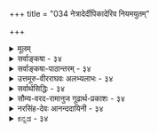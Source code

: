 +++
title = "034 नेत्रादेर्दीपिकादेरिव नियमयुतम्"

+++
<details><summary>मूलम्</summary>

नेत्रादेर्दीपिकादेरिव नियमयुतं तैजसत्वादिसाध्ये रूपादिग्राहकत्वं यदि करणतया स्यादसाधारणत्वम् ।  
तत्साहाय्यं त्वसिद्धं भवति गमकतामात्रमप्यञ्जनादावक्षाहङ्कारिकत्वं श्रुतिपथनिपुणैर्घोषितं नैव बाध्यम् ॥ ३४ ॥
</details>

<details><summary>सर्वाङ्कषा - ३४</summary>

त्रिगुणद्रव्यस्य जगदुपादानत्वकथनप्रसङ्गे, तद्विपरीतपरमाणूपादानतावादस्य, तत्प्रसङ्गात् कार्यकारणभावस्य च निरूपणमावश्यकमभूत् । एवं प्रसक्तं परिसमाप्य उपक्रान्तं विचारमनुवर्तयति । तत्र प्रथममिन्द्रियाणां सात्त्विकाहंकारोपादानत्वं न संभवति, तेषां भौतिकत्वादिति वैशेषिकमतं निराकरोतिनेत्रादेरित्यादिना । इन्द्रियाणां सात्त्विकाहंकारोपादानत्वं न सङ्गच्छते; तेषां भौतिकत्वस्य तन्त्रान्तरे साधनात् । तथा हि 'चक्षुरिन्द्रियम् तैजसम्, रसाद्यग्राहकत्वे सति रूपग्राहकत्वात्, प्रदीपवदित्यनुमानम् । नेत्रादेरित्यादिना इतरसर्वेन्द्रियाणां ग्रहणम् । दीपिकादेरिवेति दृष्टान्तः । तैजसत्वादिसाध्ये नियमयुतं रूपादिग्राहकत्वंम् स्पर्शाद्यग्राहकत्वे सति रूपग्राहकत्वादिरूपं यदुक्तम्, तत्र रूपग्राहकत्वं किंरूपं विवक्षितम्, किं रूपसाक्षात्कारकरणत्वम्, उत रूपसाक्षात्कारसहकारित्वम्? उत कारणकरणसहकार्यादिसर्वसाधारणं 

[[77]]





नो चेत्, पृथ्व्यादिवाक्येष्विव हि लयपदं व्योम्नि चाक्षेषु च स्यात् । रूपज्ञानकारणत्वम्? तत्र, यदि करणतया, तदा **असाधारणत्वम्** = सर्वसपक्षव्यावृत्तः, पक्षमात्रवृत्तिः हेतुः असाधारण इति यो दोष उक्तः, सः हेतोः स्यात् । रूपसाक्षात्कारकरणत्वरूपं रूपग्राहकत्वं यदि हेतुः, तदा प्रदीपादौ दृष्टान्ते रूपसाक्षात्कारकरणत्वस्याभावात् हेतोः पक्षमात्रवृत्तित्वादसाधारण्यं दोषः । द्वितीये रूपसाक्षात्कारसहकारित्वेन साध्ये, तत्साहाय्यं त्वसिद्धं **भवति** = साक्षादेव कारणानि तु सहकारीण्युच्यन्ते । ‘व्यापारवत्कारणं करणम्” इति लक्षणात् सद्वारककारणानि तु करणानीत्युच्यन्ते । एवञ्च रूपसाक्षात्कारसहकारित्वं पक्षे चक्षुषि असिद्धम्, इन्द्रियस्य करणत्वेन सहकारित्वाभावात् । अतः स्वरूपासिद्धो हेतुः । हेत्वभाववत्पक्षः स्वरूपासिद्धिः इति लक्षणात् । अस्तु तर्हि तृतीयः कल्पः, सर्वस्यापि कोडीकारादित्यत्राहगमकतामात्रमप्यञ्जनादौ असिद्धमिति । नेत्राञ्जनानामौषधादीनामपि नेत्रसहकारित्वात्, रूपसाक्षात्कारहेतुत्वमस्ति, अथापि तत्र पार्थिवत्वमेव, न तैजसत्वम् । अतश्च तैजसत्वरूपसाध्याभाववति हेतोः सत्त्वादनैकान्तिको हेतुः । असिद्धम्, तैजसत्वमिति शेषः । सकलदोषपरिहारक्षमविशेषणदानादिना परिष्कारेऽपि, न दोषपरिहार इत्याहअक्षाहङ्कारिकत्वमित्यादि । येन केनापि परिष्कारेणापि श्रुतिपथनिपुणैः घोषितम् **अक्षाणाम्** = इन्द्रियाणाम् **आहङ्कारिकत्वम्** = अहङ्कारोपादानकत्वंम् नैव **बाध्यम्** = युक्तिभिः नैव बाध्यं भवेत् । युक्त्यपेक्षया शास्त्रस्य बलीयस्त्वात् । 'देवा वैकारिका दश' इति कथनात् इन्द्रियाणां सात्त्विकाहङ्कारोपादानकत्वमेव, न तु भौतिकत्वम् । **देवाः** = इन्द्रियाणि । 'सहैव सन्तं न विजानन्ति देवाः ' (तै. आ.3-11-24) इत्यत्र वेदे **देवाः** = इन्द्रियाणि इति व्याख्यानात् । सात्त्विकाहङ्कारस्य वैकारिक इति संज्ञा (श्लो. 11) ॥ एवमेव ' घ्राणेन्द्रियं पार्थिवम्, रूपाद्यग्राहकत्वे सति गन्धग्राहकत्वात्, कुङ्कुमगन्धाभिव्यञ्जकगोघृतवत्' इत्याद्यनुमानान्यपि आगमबाधितानीति ज्ञेयम् । अतश्च वेदान्तिनाम् इन्द्रियाणामाहङ्कारिकत्वेन, अनुमानेन भौतिकत्वसाधनं न शक्यम् ॥ ३४ ॥
</details>


<details><summary>सर्वाङ्कषा-पाठान्तरम् - ३४</summary>

त्रिगुणद्रव्यस्य जगदुपादानत्वकथनप्रसङ्गे, तद्विपरीतपरमाणूपादानतावादस्य, तत्सङ्गात्‌ कार्यकारणभावस्य च निरूपणमावश्यकमभूत्‌ । एवं प्रसक्तं परिसमाप्य उपक्रान्तं विचारमनुवर्तयति । तत्र प्रथममिन्द्रियाणं सात्विकाहंकारोपादानत्वं न संभवति, तेषां भौतिकत्वादिति वैशेषिकमतं निराकरोति – नेत्रादेरित्यादिना । इन्द्रियाणां सात्विकाहकारोपादानत्वं न सङ्गच्छते; तेषां भौतिकत्वस्य तन्त्रान्तरे साधनात्‌ । तथा हि 'चक्षुरिन्द्रियम्‌ तैजसम्‌, रसाद्यग्राहकत्वे सति रूपग्राहकत्वात्‌, प्रदीपवदि'त्यनुमानम्‌ । नेत्रादेरित्यादिना इतरसर्वेन्द्रियाणां ग्रहणम्‌ । दीपिकादेरिवेति दृष्टान्तः । तैजसत्वादिसाध्ये नियमयुतं रूपादिग्राहकत्वं   
स्पर्शाद्यग्राहकत्वे सति रूपग्राहकत्वादिरूपं यदुक्तम्‌, तत्र रूपग्राहकत्वं किंरूपं विवक्षितम्‌, किं रूपसाक्षात्कारकरणत्वम्‌, उत रूपसाक्षात्कारसहकारित्वम्‌? उत कारणकरणसहकार्यादिसर्वसाधारणं रूपज्ञानकारणत्वम्‌? तत्र, यदि करणतया, तदा असाधारणत्वम्‌ = सर्वसपक्षव्यावृत्तः, पक्षमात्रवृत्तिः हेतुः असाधारण इति यो दोष उक्तः, सः हेतोः स्यात्‌ । रूपसाक्षात्कारकरणत्वरूपं रूपग्राहकत्वं यदि हेतुः, तदा प्रदीपादौ दृष्टान्ते रूपसाक्षात्कारकरणत्वस्याभावात्‌ हेतोः पक्षमात्रवृत्तित्वादसाधारण्यं दोषः । द्वितीये रूपसाक्षात्कारसहकारित्वेन साध्ये, तत्साहाय्यं त्वसिद्धं भवति = साक्षादेव कारणानि तु सहकारीण्युच्यन्ते । 'व्यापारवत्कारणं करणम्‌' इति लक्षणात्‌ सद्वारककारणानि तु करणानीत्युच्यन्ते । एवन्च रूपसाक्षात्कारसहकारित्वं पक्षे चक्षुषि असिद्धम्‌, इन्द्रियस्य करणत्वेन सहकारित्वाभावात्‌ । अतः स्वरूपासिद्धो हेतुः । हेत्वभाववत्पक्षः स्वरूपासिद्ध: इति लक्षणात्‌ । अस्तु तर्हि तृतीयः कल्पः, सर्वस्यापि क्रोडीकारादित्यत्राह - गमकतामात्रमप्यञ्जनादौ असिद्धमिति । नेत्राञ्जनानामौषधादीनामपि नेत्रसहकारित्वात्‌, रूपसाक्षात्कारहेतुत्वमस्ति, अथापि तत्र पार्थिवत्वमेव, न तैजसत्वम्‌ । अतश्च तैजसत्वरूपसाध्याभाववति हेतोः सत्त्वादनैकान्तिको हेतुः । असिद्धम्‌, तैजसत्वमिति शेषः । सकलदोषपरिहारक्षमविशेषणदानादिना परिष्कारेऽपि, न दोषपरिहार इत्याह - अक्षाहङ्कारिकत्वमित्यादि । येन केनापि परिष्कारेणापि श्रुतिपथनिपुणैःघोषितम्‌ अक्षाणाम्‌ = इन्द्रियाणाम्‌ आहङ्कारिकत्वम्‌ = अहङ्कारोपादानकत्वं नैव बाध्यम्‌ = युक्तिभिः नैव बाध्यं भवेत्‌ । युक्त्यपेक्षया शास्त्रस्य बलीयस्त्वात्‌ । 'देवा वैकारिका दश' इति कथनात्‌ इन्द्रियाणां सात्त्विकाहङ्कारोपादानकत्वमेव, न तु भौतिकत्वम्‌ । देवाः = इन्द्रियाणि । 'सहैव सन्तं न विजानन्ति देवाः' (तै.आ.३-११-२४) इत्यत्र वेदे देवाः = इन्द्रियाणि इति व्याख्यानात्‌ । सात्विकाहङ्कारस्य वैकारिक इति संज्ञा (श्लो.११) ॥ एवमेव 'घ्राणेन्द्रियं पार्थिवम्‌, रूपाद्यग्राहकत्वे सति गन्धग्राहकत्वात्‌, कुङ्कुमगन्धाभिव्यञ्जकगोघृतवत्‌' इत्याद्यनुमानान्यपि आगमबाधितानीति ज्ञेयम्‌ । अतश्च वेदान्तिनाम्‌ इन्द्रियाणामाहङ्कारिकत्वेन, अनुमानेन भौतिकत्वसाधनं न शक्यम्‌ ॥ ३४ ॥
</details>


<details><summary>उत्तमूरु-वीरराघवः अलभ्यलाभः - ३४</summary>

पूर्वं प्रकृतिविकृतिविभागचिन्तायां विशिष्टवेषेणेश्वरस्य कारणत्वस्थापनशेषतया पञ्चीकरणप्रस्तावे, कार्यस्यानेकांशसंयोगाधीनत्वे परमाणुकारणवादे कोऽपराध हति शंकायां १८ श्लोके काणादखण्डनमारभ्य क्रमेण कापिलसौगतचार्वाकमतान्यपि कार्यकारणभावविषये निरस्तानि । अथ स्वाभिहितेन्द्रिय – भूतादिसृष्टिविरुद्धानि मतान्तराणि निरस्यति नेत्रादेरित्यादिना । तार्किकैरेकैकज्ञानेन्द्रियस्य एकैकभूतविकारत्वं साधितमनुमानैः । तानि चानुमानानि इन्द्रियपक्षकाणि, ग्राह्यगुणपक्षकाणि, तज्जन्यज्ञानपक्षकाणि च भवन्ति । तत्रेन्द्रियपक्षकमनुमानं श्लोके साक्षादुक्तम् । अन्यत् व्याख्यायामुपलक्ष्यते । गुणेषु रूपस्य प्रथमत्वात्, अधिकग्राहकत्वादिना इन्द्रियेषु चक्षुषः प्राधान्याच्च रूपग्राहकं चक्षुः पूर्वमुच्यते, अन्यानि आदिपदेन । नेत्रादेरित्यस्य रूपादिग्राहकत्वेऽन्वयः । नियमयुतमित्यस्य व्याप्तियुक्तमित्यर्थः । नियमे सप्तम्यन्तसाध्यपदान्वयः । तथा च नेत्रादिगतं ग्राहकत्वं तैजसत्वादिसाध्यनिरूपितव्याप्तियुक्तमित्यर्थः । हेतुरित्यप्रयुज्य नियमयुतमिति विशेषप्रयोगः रूपादिग्राहकत्वरूपहेतौ विशेषणान्तरस्य निवेश्यस्य ज्ञापनाय । नियमयुतपदस्य पुनरावृत्त्या तस्यार्थान्तरस्य लाभः । तच्च नियमयुतम् - व्यवस्थायुक्तम्, इतराग्राहकत्वरूपविशेषणविशिष्टमिति यावत् । दीपादिर्दृष्टान्तः । इन्द्रियसंनिकर्षे व्यभिचारवारणाय हेतौ द्रव्यत्वमपि निवेश्यम् । यदीत्यादिना तत्खण्डनम् । अथापि नेत्रादेरित्यारभ्य पूर्वार्धमेकं वाक्यम् । अन्वयक्रमः प्रागुक्तः । रूपादिग्राहकत्वं नाम रूपादिग्रहकरणत्वं वा रूपादिग्रहकरणसहकारित्वं वा, रूपादिग्रहकारणत्वमात्रं वा । आद्ये  
(प्रथमपादोक्तविशेषणविशिष्टं रूपादिग्राहकत्वं करणतया चेत्) हेतुरसाधारणः स्यात्; सपक्षविपक्षव्यावृत्तत्वात्; विपक्षात् पृथिव्यादित इव सपक्षात् दीपादेरपि व्यावृत्तत्वात् । नेत्रादिरूपे पक्षे रूपग्रहकरणत्वमेव, न तु करणसहकारित्वमित्यसिद्धिः । तृतीये अञ्जनादौ  
व्यभिचार इति । चतुर्थपादेन प्रमाणविरोधादनुमानानां बाधितत्वमप्यस्तीत्याह ।  
रसस्यैवेतीति । इति शब्दः रसस्यैव ग्राहकत्वं आप्यत्वरूपसाध्यनिरूपितनियमयुक्तमित्यनुषङ्गज्ञापकः । एवमुपरि । दन्तान्तस्तोयमिति । अत एवोक्तं न्यायभाष्ये, (जम्बीरादिफले खण्ड्यमाने द्रष्टुः) रसगर्धिप्रवर्तितो दन्तोदकसंप्लव इति । स च संप्लवो ग्रस्यमानवस्तुगतं रसं सम्यक् व्यनक्तीति । निम्बत्वगिति । मीमांसापादुकायां (१४५) एकाक्षेति श्लोके निम्बत्वग्ग्रहणमेतत्समानार्थं वेति विमृश्यम् । तार्किकाः कुङ्कुमगन्धाभिव्यञ्जकतया गोधृतमपि निर्दिशन्ति । विषयपक्षकानुमानान्याह शब्द इति । गुणावान्तरजातिः गुणत्वव्याप्यजातिः शब्दत्वरूपत्वादिः । सजातीयगुणवतेत्यनेन  
शब्दरूपगन्धादेः शब्दरूपगन्धादिमदिन्द्रियग्राह्यत्वसाधने यथायथं तत्तद्गुणवदाकाशतेजःपृथिव्यादिरूपत्वमिन्द्रियेषु सिध्यति । इत्येवेति । पूर्वोक्त एवेत्यर्थः । अन्यथा वेति । ग्राहकत्वमित्यनुषङ्गः । संप्रयोगविशेषः - इन्द्रियसंनिकर्षः । शरीरयोगे इति कारिका तार्किकरक्षागता । साक्षात्कारसाधनत्वमिन्द्रियलक्षणञ्चेत्, इन्द्रियगतदोषेष्वतिव्याप्तिः । तद्वारणं शरीरयोगे सतीति दलेन । इन्द्रियसंनिकर्षेऽतिव्याप्तिवारणार्थमपि तद्दलं निवेश्यम् । इन्द्रियदोषस्तु न शरीरगतः । न च प्रमितीति प्रमोक्त्यैव दोषवारणमिति वाच्यम्, प्रमाणावान्तरभेदत्वमात्रविवक्षायां प्रमितिपदप्रयोगेऽपि । सामान्यत इन्द्रियलक्षणे तदयोगात् । अस्तु येनकेनापि पदेन दोषवारणम् । किमिह नस्तेन । विषयसंस्कारकस्येति । रसनेन्द्रियं मुखे यत्रयत्र, तत्रतत्र रस्यमानद्रव्यव्यापने द्रवीभूतं दन्तोदकमुपयुज्यत इति भावः । न्यायभाष्योक्तं त्वन्यत् । बुद्बुदशब्दः तत्तुल्याकारगोलकपरः । नेत्रादीत्यनेन गोलकादिविवक्षा वा तदतिरिक्तानुमानसिद्धवस्तुविवक्षा वा श्रौतेन्द्रियविवक्षा वेति विकल्प्य दूषयति किञ्चेत्यादिना । सामान्यत इति । रूपादिग्रहः सकरणकः क्रियात्वात् इत्याद्यनुमानं सामान्यतः करणसाधकत्वात् सामान्यतो दृष्टम् । तत्रैवेतरबाधरूपपरिशेषप्रवृत्तौ अतिरिक्तमित्येतावत् सिध्येत्, न त्वनहंकरिकत्वमपि । हैरण्यगर्भोक्तिः - योगानुशासनोक्तिः । अहङ्कारविशेषपदं न साक्षादहङ्कारत्वबोधकम् । किन्तूपादानोपादेयैक्याभिप्रायम् । अत एव विशेषपदमिति ॥ ३४ ॥
</details>


<details><summary>सर्वार्थसिद्धिः - ३४</summary>

प्रकृतस्य प्रकृत्यादिकारणवादस्य प्रतिपक्षा निरस्ताः । तत्र देहादिवदिन्द्रियाणामपि भौतिकत्वं वदतः प्रतिवक्तिनेत्रादेरिति ॥ 

नियम-युतं सावधारणम्,  
रूपादिषु मध्ये रसाद्य्-अग्राहकत्वेन विशेषितम् इत्यर्थः । 

> चक्षुस् तैजसं  
रसाद्य्-अग्राहकत्वे सति  
रूप-ग्राहक-द्रव्यत्वात्  
दीपवद् 

इति ।  

एवं त्वग्-इन्द्रियं वायवीयं  
स्पर्शादिषु मध्ये स्पर्शस्यैव ग्राहक-द्रव्यत्वात् अङ्ग-सङ्गि-सलिल-शैत्याभिव्यञ्जक-वायुवत् ।  

रसनस्याप्यत्वे  
+++(ग्राहकत्वं)+++ रसस्यैवेति दन्तान्तस्-तोय-दृष्टान्तः । 

घ्राणस्य पार्थिवत्वे +++(ग्राहकत्वं)+++ गन्धस्यैवेति  
चन्दन-कुङ्कुमादि-गन्धाभिव्यञ्जक-  
निम्ब-त्वग्-आदि-निदर्शनम् ।  

श्रोत्रस्य तु नभस्त्वे  

> श्रोत्रं गुणावान्तर-जात्या  
स्व-गुण-सजातीय-गुण-ग्राहकम्  
बाह्येन्द्रियत्वात्  
चक्षुरादिवद् 

इति । 

+++(अथवा)+++ शब्दो गुणावान्तर-जात्या  
सजातीय-गुणवतेन्द्रियेण गृह्यते  
बहिर्-इन्द्रिय-व्यवस्थापक-गुणत्वाद्  
रूपादिवत् ।  

शब्दो भूतेन्द्रियग्राह्य इति वा । 
बहिर्-इन्द्रिय-व्यवस्थापकत्वाद्  
इत्येव हेतुः ।  

तथा  
श्रोत्रं भौतिकम्,  
बाह्येन्द्रियत्वात् चक्षुरादिवत् । 

आकाश इन्द्रियारम्भकः,  
भूतत्वात् भूतान्तरवद् इति ।  

शब्दोपलब्धिर् वा भूतेन्द्रिय-करणिका  
बाह्येन्द्रिय-व्यवस्थापकोपलब्धित्वात्,  
रूपोपलब्धिवत् ।  

तत्राद्येषु चतुर्ष्व् अनुमानेषु  
हेतुविकल्पम् अनूद्य दूषयति -  
"यदि करणतये"त्यादिभिः ।  
यस्मिन् सति कार्यं भवत्य् एव तत् करणम्;  
तच् च सन्निकर्ष-विशेष-विशिष्टतयेन्द्रियाणाम् । 

> ननु -  
> 
>> उद्विग्नो ह्य् अन्धकारेण  
कश्चिद् एवं ब्रवीत्य् अपि ।  
किं चक्षुषा ममैतेन  
दृष्टं दीपेन यन्मया ॥  
>
> इति दीपादिषु साधकतमत्वं कश्चिद् ब्रूयात्,  
अतस् सपक्षवृत्तेर् हेतोः  
कथम् असाधारणत्वम् ? 

इत्थम् -  
आलोकेन विनाऽपि जन्तु-भेदेषु  
चक्षुषो रूपादि-ग्राहकत्वं सिद्धम् ।  
अन्धकारे च मनुष्यादीनां  
तत्त्वतो ऽन्यथा वा +++(रूपादि-ग्राहकत्वम्)+++।  
अत ईदृशं प्राधान्यम् अपेक्ष्य  
इन्द्रियेषु करणत्वं  
दीपादिषु सहकारित्वं च  
प्रख्यातम् अनुरुध्य विकल्प-प्रवृत्तेर् अ-विरोधः । 

कोट्य्-अन्तरं दूषयति -  
तत्-साहाय्यं त्व् असिद्धम् इति ।  

> करण-भूतेन्द्रियापेक्षया  
तेषाम् एव दीपादिवत् सहकारित्वम् अनुपपन्नम् 

इत्य् अर्थः ।  

> दीपादीन् प्रति सहकारित्वान् नासिद्धिर् 

इति चेत्  
तर्हि प्रमातृ-प्रमेययोर् अपि तथात्वात् तत्-सिद्धः स्यात् ।  
तयोः सतोरपि कदाचित्कार्यं नास्तीति चेत्तावता करणत्वं माभूत् तत्सहकारित्वं तु सिद्धमेव ।  
"दीपे च सति भाव एवे"ति नियमो नास्ति ।  

> संप्रयोग-विशेष-साहित्यात् स्याद्  

इति चेत् तर्हि  
"तयोर् अपि ततस् स्याद् एवे"त्य् अनैकान्त्यम् ।  

एतेन करणत्वादि-विकल्पानादरेण  
रूपादि-बोधक-द्रव्यत्व-मात्रं हेतुर्  
इत्य् अपि निरस्तम् । 

तद्-व्यनक्ति - भवतीत्यादिना । आदिशब्देन प्रमात्रादिसंग्रहः । 

> अञ्जनस्य शक्ये प्रतिबन्धक-निवर्तकत्व-मात्रम्  

इति चेन् न ;  
अशक्ये गूढ-निदर्शनादौ शक्त्य्-आधानेन सहकारित्व-दृष्टेः ।  

> शक्त्य्-आधानं हि सहकारी 

+इति चेन्न;  
दीपादावपि तथा कॢप्तिप्रसङ्गात् ।  

सत्तयैव हेतुत्वं तत्र दृष्टम्  

इति चेद् अत्रापि तथाऽस्तु ;  
अविशेषात् ।  
ये +++(नैयायिकाः)+++ च तत्-तद्-इन्द्रिय-दोषैर् अपि रूपादि-धीर् अस्तीति मत्वा  

> "शरीर-योगे सत्य् एव +++(न त्व् इन्द्रियादि-योगे)+++ साक्षात्-प्रमितिसाधनम्" 

इति लक्षयन्ति ;  
तन्-मते तत्-तद्-दोषैर् अप्य् अनैकान्त्यम् +++(साध्ये)+++ -  
तेषां तैजसत्वानभ्युपगमात् +++(पित्तादि-दोषाणाम् पार्थिवत्वात्)+++। +++(5)+++

दन्तान्तस्-तोय-दृष्टान्तश् चायुक्तः ;  
विषय-संस्कारकस्य - व्यञ्जकत्वायोगात् ।  
न हि ग्रस्यमानं किंचिद् अ-संस्कृत्य दन्तान्तस्-तोयस्योपकारकत्वम् ;  
तावता च रस-व्यञ्जकत्वे  
रस-गन्धाद्य्-उद्भव-हेतोर् अग्न्यादेर् अपि किं तन् न स्यात् +++(येन रसनेद्रियं तैजसं तिष्ठेत्!!)+++?+++(5)+++  

वायुश् च वेगेनाभिघ्नन्  
सूक्ष्मान् सलिल-कणान् अन्तश् शरीरं प्रवेशयति ।  
शैत्यं तु तेषां त्वग्-इन्द्रिय-प्रवेश-वैषम्याद्  
विशदम् अनुभूयते ।+++(5 आधुनिक-विज्ञानात् तु जलबिन्दूनां वाय्व्-अवस्थाप्राप्रणेन शैत्यम् इति ज्ञायते। )+++  
तावता स्पर्श-व्यञ्जकत्वे,  
गन्धोपकारकस्य तस्य +++(वायोः)+++ तद्+++(→गन्ध)+++-व्यञ्जकत्वम् अपि किं नेष्यते ?+++(5)+++  

तथा च घ्राण-पार्थिवत्वानुमानं दुः-स्थम् इति ।  

एवं चतुर्णां भौतिकत्वासिद्धौ  
तद्-दृष्टान्तेन श्रोत्र-भौतिकत्वानुमानान्य् अपि  
च्छिन्न-मूलानि ।+++(5)+++ 

"आकाश इन्द्रियारम्भक" इति चायुक्तम् -  
+++(पार्थिवस्य)+++ श्रोत्रस्य त्वन्-मते तद्-आरब्धत्वाभावात् ।  
"भूतत्वाद्" इति च  
घटादिभिर् अनैकान्तिकम् ।  

किंचात्र लोक-सिद्ध-नयन-बुद्बुदादि-पक्षीकारे  
रूपादि-विशेषैस् तेषां पार्थिवत्व-सिद्धेः कालात्ययापदेशः+++(=बाधः)+++ । 

अनुमानतस् त्व् इन्द्रिय-सिद्धिर् अशक्येति वक्ष्यते ।  
सामान्यतो दृष्टाद् अधिष्ठानातिरिक्तेन्द्रिय-सिद्धाव् अपि  
तद्-आहङ्कारिकत्वं श्रौतम् अबाध्यम् ।  
इन्द्रियाण्य् अहङ्कार-विशेषा  
इति हैरण्यगर्भोक्तिर् अपि  
तद्-आहङ्कारिकत्वानुगुणा ;  
अतः श्रुति-सिद्ध-पक्षीकारे ऽपि बाध एव ।  

प्रतिप्रयोगश्च - 

> बाह्येन्द्रियाण्य् अभौतिकानि इन्द्रियत्वात्,  
मनोवत् । 

प्रत्येक-पक्षी-कारेण वा  
"चक्षुर् अतैजसम्" इत्यादि ;  
ताव् एव हेतु-दृष्टान्तौ ;  
परस्परं वा घ्राणादयो दृष्टान्ताः । +++(5)+++ 

विपक्षे बाधक-सद्-असद्-भावश् च समः,  
यत्-किंचिद्-दृष्टान्त-मात्रानुसारेण  
प्रसङ्गस्य सुलभत्वाद् इति ।  
परोक्तानुमानानाम् आगम-बाधम् अभिप्रेत्याह -  
अक्षाहङ्कारिकत्वमिति । 

श्रुति-पथ-निपुणैः - मनु-पराशर-पाराशर्यादिभिः ।  
घोषितं - बहुषु प्रदेशेषु स्पष्टोक्तं  
नैव बाध्यम् -  
अशक्तैर् अनुमानैर्  
अन्यपरैश् च वाक्यैर् इति शेष ॥ ३४ ॥
</details>


<details><summary>सौम्य-वरद-रामानुज गूढार्थ-प्रकाशः - ३४</summary>

तत्रेति । कारणवादप्रतिपक्षनिरासानन्तरं 'प्राच्यादक्षाणि' इत्युक्त्याअक्षानिरूपणप्रसङ्गे सतीत्यर्थः । देहादिवदिति । इन्द्रियाणां देहान्तर्गतत्वात् तद्वत् भौतिकत्वं युक्तमिति भावः । तैजसमिति । तेजस्स्वरूपम्, तेजस्त्ववत् इति वाऽर्थः । आत्ममनःप्रभृतिषु व्यभिचारवारणार्थं रसाद्यग्राहकत्वे इति । अत्र आदिशब्दस्य रसाग्राहकत्वाद्यन्यतरविशेषणे तात्पर्यम् । अन्यथा वैयर्थ्यात् । घटादौ व्यभिचारादाह द्रव्यत्वादिति । एवमग्रिमानुमानेष्वपि द्रष्टव्यम् । गुणग्राहकमित्युक्ते सिद्धसाधनमित्यत आह स्वगुसजातीयेति । तथा गुणत्वजात्या श्रोत्रवृत्तिसंख्यादिजातीयशब्दग्राहकत्वमस्तीति सिद्धसाधनमित्यत आह - गुणत्वावान्तरजात्येति । स्वग्राह्यगुणत्वावान्तरजात्येत्यर्थः । ननु इन्द्रियणां प्राप्यकारित्वात् वीचितरङ्गन्यायेन स्वस्मिन् उत्पन्नशब्दगुणग्राहकं श्रोत्रं कथं स्वगुणसजातीयग्राहकमिति चेन्न - श्रोत्रसंबद्धानामेव अनेकशब्दानां सजातीयत्वसंभवात् । अनेनानुमानेन श्रोत्रस्य शब्दगुणकत्वे साधितेऽपि शब्दगुणकत्वस्यैव नभोलक्षणत्वात् नभस्त्वं साधितं स्यादिति भावः । एवमग्रिमानुमानेऽपि द्रष्टव्यम् । गुरुत्वादौ व्यभिचारादाह इन्द्रियव्यवस्थापकेति । इन्द्रियस्य व्यवस्थापकत्वं इन्द्रियानुमानप्रयोजकजन्योपलब्धिविषयत्वम् । सुखादौ व्यभिचारादाह - गुणत्वादिति । सन्निकर्षविशेषविशिष्टतयेति । समनस्कस्य विषयसंस्कारकालोकसहितस्य भूयोवयवेन्द्रियसन्निकर्षविशिष्टेन्द्रियस्य करणत्वमिति भावः । सकलेतरसहकारिसम्मत्तावविलम्बेन प्रमोत्पादकत्वं करणत्वमित्युक्ते आत्मादौ व्यभिचार इति भावः । तत्सिद्धिः स्यादिति । तैजसत्वादिसिद्धिः स्यादित्यर्थः । विकल्पानादरेण - विशेषानादरेणेत्यर्थः । लक्षयन्तीति । इन्द्रियदोषेऽतिव्याप्तिवारणार्थं शरीरयोगे सतीति विशेषणान्तर्भावेन इन्द्रियलक्षणं वदन्तीत्यर्थः । साक्षात् प्रमितिः - प्रत्यक्षप्रमेत्यर्थः । दुःस्थमिति । गन्धव्यञ्जके गन्धोपहारकवायौ पार्थिवत्वाभावेन व्यभिचारादिति भावः । एवं चतुर्णामिति । निव[म्बत्वङ्?] निदर्शनं चायुक्तम् तस्यापि विषयसंस्कारकत्वेन गन्धाभिव्यञ्जकत्वाभावात् । अन्यथा तप्तघटप्रक्षिप्तजले तप्तभूमिसंसृष्टे वर्षजले च तत्तद्गन्धाभिव्यञ्जकत्वापत्त्या व्यभिचारप्रसङ्ग इति भावः । तद्दृष्टान्तेन छिन्नमूलानि इत्यन्वयः । श्रोत्रम् अभौतिकम् इन्द्रियत्वात्, चक्षुरादिवत् इत्यनुमानेन निरस्तविप्रतिपत्तिनिरस्ताप्रतिपत्तिकानीति भावः । सामान्यतोदृष्टादिति । रूपाद्युपलब्धि.....करणसाध्या क्रियात्वात् छेदनवत् इतीन्द्रियार्थ साधकत्वात् इदं सामान्यतोदृष्टम् । तदुक्तम् - ''दृष्टं सामान्यतोदृष्टमिति चास्य विधाद्वयम् । पूर्वं प्रत्यक्षयोग्यार्थं तदयोग्यार्थमुत्तरम् ॥' इति । विपक्षे बाधकेति । यदि अभौतिकत्वादि साधनेऽनुकूलतर्को नास्ति, तर्हि भौतिकत्वादिसाधनेऽपि । परिहरणीयानिष्टाभावात् । ननु भौतिकत्वादिसाधनेऽनुकूलतर्कोऽस्ति; यदि चक्षुरादीनि भौतिमानि न स्युः, बाह्येन्द्रियाणि न स्युः; मनोवत्, यदि चक्षुस्तैजसं न स्यात् - रूपादिषु मध्ये रूपस्यैव ग्राहकं न स्यात् - रसनादिवत् इत्यादि तर्कसद्भावात् - इति चेन्न - अभौतिकत्वादिसाधनेऽपि अनुकूलतर्कोऽस्ति, यदि इन्द्रियाणि भौतिकानि न स्युः इन्द्रियाण्येव न स्युः मनोवत्; चक्षुर्यदि तैजसं, न तर्हि इन्द्रियं स्यात्, दीपादिवत् इत्यादितर्कसद्भावात् इति भावः । इममेव भावं सामान्यतो दर्शयति - यत्किञ्चिदिति ॥ ३४ ॥
</details>


<details><summary>नरसिंह-देवः आनन्ददायिनी - ३४</summary>

अवसरसंगतिमाह - प्रकृत्येति । रसाद्यग्राहकत्व इति - आत्मनि व्यभिचारवारणाय रसाद्यग्राहकत्व इति । परमाणौ व्यभिचारवारणाय रूपग्राहकत्वादिति । सन्निकर्षादौ व्यभिचारवारणाय द्रव्यत्वादिति । घटादिग्राहकतयाऽसिद्धिप्रसङ्गादत्रापि रूपादिष्विति बोध्यम् । तदर्थेश्च - रूपादिषु पञ्चसु मध्ये इति । अत्र ग्राहकत्वं लौकिकप्रत्यक्षजनकत्वं; तेनोपनयादिवशाद्र(दिना र)सादिग्राहकतया नासिद्धिः । एवमुत्तरानुमानेष्वपि द्रष्टव्यम् । रसस्यैवेति - रसस्यैव ग्राहकत्वं हेतुरित्यर्थः । एवं गन्धस्यैवेत्यादावपि बोध्यम् । निदर्शनं -दृष्टान्तः । बहिरिन्द्रियेति - इन्द्रियपञ्चके स्वग्राहकेन्द्रियेतरेन्द्रियनिरूपतस्वग्राहकेन्द्रियनिष्ठभेदानुमितिहेतुसाक्षात्कारविषयगुणत्वादित्यर्थः । तेन 'इन्द्रियव्यवस्थापकत्वं इन्द्रियसाधकत्वं; न च शब्दजन्यत्वामीन्द्रियस्य ! इन्द्रियानुमापकत्वं चेत् द्रव्यत्वादौ व्यभिचारः' इत्यपास्तम् । गुणत्वादिति शब्दत्वादौ व्यभिचारवारणाय । असिद्धिवारणाय साक्षात्कारविषयेति । सुखादौ व्यभिचारवारणाय बहिरिन्द्रियेति । द्रव्यत्वादौ व्यभिचारवारणाय इन्द्रियपञ्चकेति विशेषणमिति ध्येयम् । बहिरिन्द्रियव्यवस्थापकत्वादिति -पूर्ववदेवार्थः । शब्दत्वादौ साध्यसत्त्वात् न व्यभिचार इति गुणत्वस्यानुपादानम् । शब्दोपलब्धिरिति - उपलब्धित्वं शाब्दोपलब्धौ व्यभिचारीतीन्द्रियेति विशेषणम् । सुखाद्युपलब्धौ व्यभिचारवारणाय बाह्येति विशेषणम् । हेतुविकल्पमभिप्रेत्येति - अभिव्यञ्जकादित्यत्र हेतावभिव्यञ्जकत्वं किं क(का)रणत्वं? यद्वा क(का)रणसहकारित्वं? अथवा बोधकत्वमात्रमिति विकल्पमभिप्रेत्येत्यर्थः । तच्चेति - इन्द्रियाणामेव तथात्वात् पक्षमात्रवृत्तित्वेन असाधारण्यमिति(त्यर्थः) भावः । अन्धकारणोद्विग्नः - भीतः । साधकतमत्वं - करणत्वम् । कश्चित् इत्यनेन लौकिकव्यवहा(र विरहस्सूच्यते)रापरिज्ञानादिरुच्यते । सपक्षवृत्तेरिति - दीपादीनां सपक्षत्वमिति भावः ।  

किं दीपादीनां रूपादि-साक्षात्-कार-मात्रे करणत्वम्?  
उत मनुष्य-कर्तृक--रूपादि-साक्षात्-कारे इति विकल्पम् अभिप्रेत्य  
आद्ये दूषणमाह - आलोकेन विनापीति ।  

द्वितीये दूषणमाह - अन्धकारे चेति । 

ननु तर्हि व्यभिचाराद्  
दीपादेस् सहकारितापि न स्यात् ।  
यदि तद्विशेषे विशदज्ञानादौ सहकारिता; तत्र करणताऽप्यस्त्वित्यत्राह - ईदृशेति । रूपोपलब्धिमात्रे चक्षुषो यस्मिन् सति भवत्येवेति रूपं प्राधान्यमभिप्रेत्येत्यर्थः । न च विशदज्ञानं प्रत्यपि करणत्वम्; अन्यत्र कॢप्तचक्षुष एव करणस्य सत्त्वेन सहकारितामात्रत्वात्? अन्यथा गौरवात् । कोट्यन्तरमिति - सहकारित्वमित्यर्थः । सहकारित्वं किं करणं प्रति? उत कारणमात्रं प्रति? इति विकल्प्य आद्ये आह -करणेति । तेषामेव - इन्द्रियाणामेव । अनुपपन्नमिति - सहकारिसहकारिमतोर्भेदाधीनत्वादिति भावः । द्वितीयमाशङ्क्य दूषयति - दीपादीनित्यादिना । तथात्वात् - सहकारित्वात् । तत्सिद्धिस्स्यात् - तेजसत्वसिद्धिस्स्यात् । तदभावात्तत्र व्यभिचार(इति भावः)स्स्यादित्यर्थः । ननु करणत्वमेव सहकारित्वेन विवक्षितमिति चेत्; तत्राह - दीपे चेति । तथा च असाधारण्यं तदवस्थमिति भावः । तयोरपीति - प्रमातृप्रमेययोरप्युक्तविधया नियमरूपकरणत्वसंभवेनानैकान्त्यमित्यर्थः । तृतीय आह - एतेनेति । आदिशब्देनेति - ननु प्रमातृप्रमेययोर्न स्वरूपमात्रग्रहसहकारित्वं; रसादिग्रहं प्रत्यपि सहकारित्वात् । रसादिग्रहासहकारित्वे सति रूपग्रहसहकारित्वस्य विवक्षितत्वात्; तथा च न व्यभिचार इति चेन्न; दृष्टान्तासिद्ध्या तथा विवक्षाया असंभवात् । तेषामपि सन्निकर्षतया स्वनिष्ठस्पर्शादिव्यञ्जकत्वादिति भावः । इदञ्च अवधारणाविवक्षायां । तद्विवक्षायां त्वञ्जनादिद्रव्यसंस्कारकद्रव्ये दोषविशेषे च व्यभिचारो बोध्यः । अञ्जनस्येति - तथा च उपलब्धिसाधकत्वाभावान्न व्यभिचार इति भावः । दीपादावपीति - तस्य शक्त्याधायकत्वेन सहकारित्वाभावप्रसङ्गादित्यर्थः । सत्तयैवेति - दीपादीनां चक्षुरादौ शक्त्याधायकता नास्ति (स्तीत्यर्थः ।) स्वरूपेण हेतुत्वादिति भावः । अत्रापीति - अञ्जनादावपि स्वरूपेण हेतुताकॢप्तिरस्तीत्यर्थः । ये चेति - नयनगतपित्तद्रव्येण शङ्खे पित्तरूपस्योपलम्भात् रसनगतदोषेण क्षीरादौ तिक्तताया उपलम्भात् तद्व्यावर्तनाय इन्द्रियलक्षणे प्रमितिविशेषणं तार्किकर (क्षणकृदादयः प्रतिक्षिपन्ति) क्षादावुक्तमित्यर्थः । अनैकान्त्यमेवोपपादयति - तेषामिति । विषयसंस्कारकः - विषये (द्रव्ये) ग्रस्यमाने रसाद्युत्पादकः । विषयसंस्कारकत्वमुपपादयति -नहीति । ननु रसाभिव्यञ्जकत्वं रसाभिव्यक्तिप्रयोजकत्वम्; तच्च रसोत्पादोपलम्भजनकसाधारणमिति नासिद्धिरित्यत आह - तावता चेति । तथा च पार्थिवत्वसाधकहेतोस्तत्र व्यभिचार इति भावः । त्वचो वायवीयत्वसाधकहेतावपि दृष्टान्तवैषम्यमाह - वायुश्चेति । उपलब्धि(मात्र) प्रयोजकत्व(मात्र)विवक्षायां दोषमाह - तावता स्पर्शव्यञ्जकत्वे इति । त(त्र)स्य वायोस्तत्र पार्थिवत्वसाधकहेतोर्व्यभिचार इति भावः । श्रोत्रस्य भौतिकत्वसाधकानुमानानां व्याप्यत्वासिद्धिरूपं साधारणं दोषमाह - एवं चतुर्णामिति । आकाश इन्द्रियारम्भकः इत्यनुमाने श्रोत्रस्य तन्मते नित्यतया बाधो व्यभिचारोऽपि दोष इत्याह - आकाश इति । किञ्च चक्षुराद्यनुमानेषु प्रत्यक्षसिद्धस्य पश्यत्वमुतानुमानसिद्धस्य आहोस्वित् श्रुतिसिद्धस्य इति विकल्पमभिप्रेत्य आद्ये दोषमाह - लोकसिद्धेति । द्वितीय आह - अनुमानत इति । वक्ष्यते -इन्द्रियाणामेकादशत्वसाधनावसर इत्यर्थः । सामान्यत इति - रूपादिज्ञानं पक्षीकृत्य क्रिया क(का)रणजन्या इति सामान्यतो दृष्टादित्यर्थः । अपि शब्देनाधिष्ठानातिरिक्ततया सिद्धिर्न शक्येति सूच्यते । तदिति - तथा च आहङ्कारिकत्व(विरोधी न भवतीत्यर्थः) श्रुत्या तैजसत्वाद्यनुमानबाध इति भावः । योगशास्त्रे अहङ्कारत्वमिन्द्रियाणामुक्तमिति तदाहङ्कारिकत्वकथनं तेन विरुद्धमित्यत आह - इन्द्रियाणीति । कार्यकारणयोस्तन्तवः पट इत्यभेदव्यपदेशदर्शनादाहङ्कारिकत्वविरोधी तद्व्यपदेशो न भवतीत्यर्थः । तृतीयं दूषयति - अत इति । धर्मिग्राहकमानबाध इत्यर्थः । परस्परमिति - चक्षुःपक्षकानुमाने घ्राणं घ्राणपक्षके चक्षुरादिक्रमेण परस्परपक्षकानुमाने परस्परं दृष्टान्ता इत्यर्थः । अन्यपरैरिति - भूताप्यायितत्वमात्रपरैरित्यर्थः ॥ ३४ ॥
</details>


<details><summary>ಕನ್ನಡ - ३४</summary>

…

हीगॆ परमात्मन शरीरवाद प्रकृतिये जगत्तिगॆ मूलकारण ऎन्दु स्थापिसियायितु. सृष्टि प्रकरणदल्लि इन्द्रियगळु सात्विकाहङ्कारदिन्द हुट्टुत्तवॆ ऎन्दु हेळिद्दन्नु स्थिरपडिसुवुदक्कागि पञ्चभूतगळिन्द इन्द्रि

यगळु हुट्टुत्तवॆ ऎम्ब वैशेषिकर पक्षवन्नु निराकरिसुत्तारॆ.

दीपिकादेरिव नेत्रादेः तैजसत्वादिसाध्यॆ नियमयुतं रूपादिग्राहकत्व, यदि करणतया, असाधारणत्वं स्यात्

48

तत्साहाय्यं त्वसिद्धं भवति गनुकतामात्र मञ्जनाद् अक्षाहङ्कारिकत्वं श्रुतिपथनिर्पुतं नैव बाध्यं दीपादिगळन्तॆ चक्षुरादि इन्द्रियगळिगॆ तैजसत्यादिगळन्नु साधिसुवुदरल्लि 'रूपादिगळन्नु मात्र ग्रहिसुवुदरिन्द ऎन्नुवुदरल्लि रूपादि ज्ञानगळिगॆ करणत्ववे हेतुवाद पक्षदल्लि हेतुविगॆ 'असाधारणत्व' ऎम्ब दोष बरुवुदु.

वैशेषिकरु घ्राणादि ऐदु इन्द्रियगळु क्रमवागि पञ्चभूतगळिन्द हुट्टुत्तवॆयॆन्दू, अवु भौतिकवॆन्दू हेळुत्तारॆ. उदाहरणॆगॆ-चक्षु रिन्द्रिय रूप ऒन्दन्ने ग्रहिसुवुदरिन्द तैजस, ऎम्ब अनुमानदिन्द चक्षु रिन्द्रिय तेजस्सिगॆ सेरिद्दॆन्दु साधिसुत्तारॆ. इल्लि 'रूप ऒन्दन्ने ग्रहि सुवुदु' ऎम्बुदर अर्थवेनु? 'रूपविषयक ज्ञानक्कॆ करणवागुवुदु ऎन्दु अदर अर्थवादरॆ दृष्टान्तवाद दीपदल्लि हेतुविल्लदिरुवुदरिन्द “असाधारण' ऎम्ब दोष बरुत्तदॆ. दीप रूपज्ञानक्कॆ सहकारि कारणवे हॊरतु करणवल्ल.

तत्साहाय्कन्तु असिद्धं भवति- रूप ज्ञानक्कॆ सहकारिकारण त्ववे हेतुवादरॆ, अदु पक्षदल्लिल्ल; चक्षुरिन्द्रिय करणवे हॊरतु सहकारियल्ल. इदरिन्द हेतुविगॆ 'स्वरूपासिद्धि' ऎम्ब दोष बरुत्तदॆ. तद्धमकतामात्रमसि अञ्जना असिद्धं भवति ऎरडक्कू समान वाद 'रूप ज्ञानक्कॆ हेतु' ऎम्बुदु हेतुवादरॆ दृष्टि शक्तिगॆ पोषक वाद अञ्जनादिगळल्लि तैजसत्व इल्लदिरुवुदरिन्द हेतुविगॆ 'व्यभिचार' ऎम्ब दोष बरुत्तदॆ.

प्रतियॊन्दु कार्यक्कू साधारण कारण, असाधारण कारण, सहकारि कारण ऎन्दु मूरु विध कारणगळिरुत्तवॆ. असाधारण कारणवे करण, उळिदवु कारण. चक्षुरिन्द्रिय करण, दीप सहकारिकारण. ई दृष्टान्तदिन्द चक्षुरिन्द्रिय तैजसवॆन्नुवुदु सरियल्ल.

श्रुतिपथनिपुणै घोषितं अक्षाहङ्कारित्वं नैव बाध्यं परम वैदिकराद मनु मुन्तादवरिन्द 'तैजसानीन्द्रियाण्याहुः' ऎन्दु प्रतिपादितवाद अहङ्कारदिन्द इन्द्रियगळु हुट्टिरुवुदॆम्बुदु याव रीतियल्लू अप्रमाणवॆनिसुवुदिल्ल. ॥ ३४ ॥
</details>
